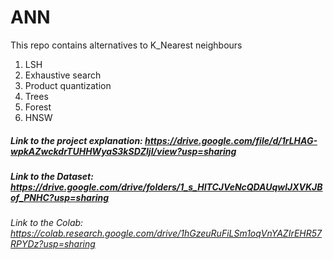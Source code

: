 # ANN

This repo contains alternatives to K_Nearest neighbours
1. LSH
2. Exhaustive search
3. Product quantization
4. Trees
5. Forest
6. HNSW
   

##### Link to the project explanation: https://drive.google.com/file/d/1rLHAG-wpkAZwckdrTUHHWyaS3kSDZljI/view?usp=sharing
##### Link to the Dataset: https://drive.google.com/drive/folders/1_s_HITCJVeNcQDAUqwlJXVKJBof_PNHC?usp=sharing
###### Link to the Colab: https://colab.research.google.com/drive/1hGzeuRuFiLSm1oqVnYAZIrEHR57RPYDz?usp=sharing
